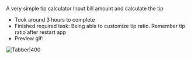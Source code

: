 A very simple tip calculator
Input bill amount and calculate the tip

- Took around 3 hours to complete
- Finished required task: Being able to customize tip ratio. Remember tip ratio after restart app
- Preview gif:

![Tabber|400](http://i.imgur.com/VyoVuA1.gif)


